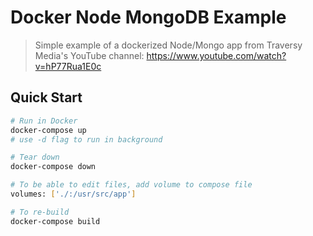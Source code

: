 # Docker Node MongoDB Example

> Simple example of a dockerized Node/Mongo app from Traversy Media's YouTube channel:  https://www.youtube.com/watch?v=hP77Rua1E0c

## Quick Start

```bash
# Run in Docker
docker-compose up
# use -d flag to run in background

# Tear down
docker-compose down

# To be able to edit files, add volume to compose file
volumes: ['./:/usr/src/app']

# To re-build
docker-compose build
```
